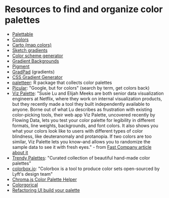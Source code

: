 # Resources to find and organize color palettes

- [Palettable](http://www.palettable.io/)
- [Coolors](https://coolors.co/)
- [Carto (map colors)](https://carto.com/carto-colors/)
- [Sketch gradients](https://gumroad.com/l/gradients?ref=producthunt)
- [Color scheme generator](http://www.donesmart.com/free-online-tools/online-color-scheme-generator-picker/?ref=producthunt)
- [Gradient Backgrounds](https://cssgradient.io/gradient-backgrounds/)
- [Pigment](https://pigment.shapefactory.co/?p=28&l=44)
- [GradPad](http://ourownthing.co.uk/gradpad.html?ref=producthunt) (gradients)
- [CSS Gradient Generator](https://cssgradient.io/)
- [paletteer](https://github.com/EmilHvitfeldt/paletteer): R package that collects color palettes
- [Picular](https://picular.co/): "Google, but for colors" (search by term, get colors back)
- [Viz Palette](http://projects.susielu.com/viz-palette): "Susie Lu and Elijah Meeks are both senior data visualization engineers at Netflix, where they work on internal visualization products, but they recently made a tool they built independently available to anyone. Borne out of what Lu describes as frustration with existing color-picking tools, their web app Viz Palette, uncovered recently by Flowing Data, lets you test your color palette for legibility in different formats, line weights, backgrounds, and font colors. It also shows you what your colors look like to users with different types of color blindness, like deuteranomaly and protanopia. If two colors are too similar, Viz Palette lets you know–and allows you to randomize the sample data to see it with fresh eyes." - from [Fast Company article about it](https://www.fastcompany.com/90168112/viz-palette-the-ultimate-tool-for-anyone-who-works-with-color)
- [Trendy Palettes](https://trendypalettes.com/): "Curated collection of beautiful hand-made color palettes"
- [colorbox.io](https://www.colorbox.io/): "Colorbox is a tool to produce color sets open-sourced by Lyft's design team"
- [Chroma.js Color Palette Helper](https://gka.github.io/palettes/)
- [Colorgorical](http://vrl.cs.brown.edu/color)
- [Refactoring UI build your palette](https://refactoringui.com/previews/building-your-color-palette/)

